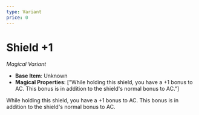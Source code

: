 ```yaml
---
type: Variant
price: 0
---
```

# Shield +1

*Magical Variant*

- **Base Item**: Unknown
- **Magical Properties**: ["While holding this shield, you have a +1 bonus to AC. This bonus is in addition to the shield's normal bonus to AC."]


While holding this shield, you have a +1 bonus to AC. This bonus is in addition to the shield's normal bonus to AC.
